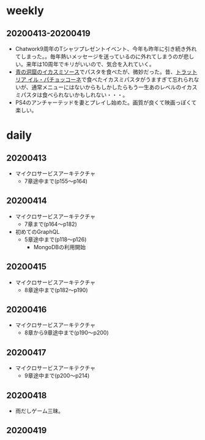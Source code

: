 # weekly
## 20200413-20200419
* Chatwork9周年のTシャツプレゼントイベント、今年も昨年に引き続き外れてしまった。。毎年熱いメッセージを送っているのに外れてしまうのが悲しい。来年は10周年でキリがいいので、気合を入れていく。
* [青の洞窟のイカスミソース](https://www.nisshin.com/products/detail/4902110321845.html)でパスタを食べたが、微妙だった。昔、[トラットリア イル・パチョッコーネ](https://tabelog.com/tokyo/A1306/A130602/13004717/)で食べたイカスミパスタがうますぎて忘れられないが、通常メニューにはないからもしかしたらもう一生あのレベルのイカスミパスタは食べられないかもしれない・・・。
* PS4のアンチャーテッドを妻とプレイし始めた。画質が良くて映画っぽくて楽しい。

# daily
## 20200413
* マイクロサービスアーキテクチャ
  * 7章途中まで(p155〜p164)

## 20200414
* マイクロサービスアーキテクチャ
  * 7章まで(p164〜p182)
* 初めてのGraphQL
  * 5章途中まで(p118〜p126)
    * MongoDBの利用開始


## 20200415
* マイクロサービスアーキテクチャ
  * 8章途中まで(p182〜p190)

## 20200416
* マイクロサービスアーキテクチャ
  * 8章から9章途中まで(p190〜p200)

## 20200417
* マイクロサービスアーキテクチャ
  * 9章途中まで(p200〜p214)

## 20200418
* 雨だしゲーム三昧。

## 20200419

